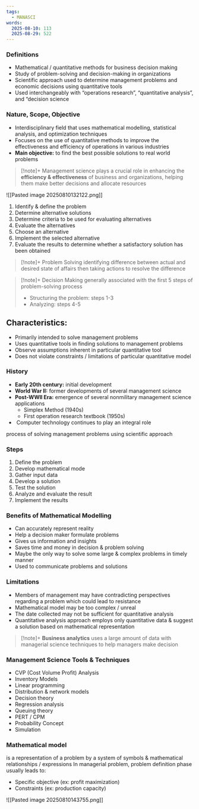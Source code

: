 ```yaml
---
tags:
  - MANASCI
words:
  2025-08-10: 113
  2025-08-29: 522
---
```


### Definitions
- Mathematical / quantitative methods for business decision making
- Study of problem-solving and decision-making in organizations    
- Scientific approach used to determine management problems and economic decisions using quantitative tools    
- Used interchangeably with “operations research”, “quantitative analysis”, and “decision science

### Nature, Scope, Objective
- Interdisciplinary field that uses mathematical modelling, statistical analysis, and optimization techniques
- Focuses on the use of quantitative methods to improve the effectiveness and efficiency of operations in various industries
- **Main objective:** to find the best possible solutions to real world problems

> [!note]+
> Management science plays a crucial role in enhancing the **efficiency & effectiveness** of business and organizations, helping them make better decisions and allocate resources


![[Pasted image 20250810132122.png]]

1. Identify & define the problem
2. Determine alternative solutions
3. Determine criteria to be used for evaluating alternatives
4. Evaluate the alternatives
5. Choose an alternative
6. Implement the selected alternative
7. Evaluate the results to determine whether a satisfactory solution has been obtained 

> [!note]+ Problem Solving
>  identifying difference between actual and desired state of affairs then taking actions to resolve the difference

> [!note]+ Decision Making
>  generally associated with the first 5 steps of problem-solving process
>  - Structuring the problem: steps 1-3
>  - Analyzing: steps 4-5

## Characteristics:
- Primarily intended to solve management problems
- Uses quantitative tools in finding solutions to management problems
- Observe assumptions inherent in particular quantitative tool
- Does not violate constraints / limitations of particular quantitative model

### History 
- **Early 20th century:** initial development
- **World War II:** former developments of several management science
- **Post-WWII Era:** emergence of several nonmilitary management science applications
	- Simplex Method (1940s)
	- First operation research textbook (1950s)
-  Computer technology continues to play an integral role

	
process of solving management problems using scientific approach
### Steps 
1. Define the problem
2. Develop mathematical mode
3. Gather input data
4. Develop a solution
5. Test the solution
6. Analyze and evaluate the result
7. Implement the results

### Benefits of Mathematical Modelling

- Can accurately represent reality
- Help a decision maker formulate problems
- Gives us information and insights
- Saves time and money in decision & problem solving
- Maybe the only way to solve some large & complex problems in timely manner
- Used to communicate problems and solutions
### Limitations 
- Members of management may have contradicting perspectives regarding a problem which could lead to resistance
- Mathematical model may be too complex / unreal
- The date collected may not be sufficient for quantitative analysis
- Quantitative analysis approach employs only quantitative data & suggest a solution based on mathematical representation
  
> [!note]+
> **Business analytics** uses a large amount of data with managerial science techniques to help managers make decision

### Management Science Tools & Techniques
- CVP (Cost Volume Profit) Analysis
- Inventory Models
- Linear programming
- Distribution & network models
- Decision theory
- Regression analysis
- Queuing theory
- PERT / CPM
- Probability Concept
- Simulation
### Mathematical model
is a representation of a problem by a system of symbols & mathematical relationships / expressions In managerial problem, problem definition phase usually leads to: 
- Specific objective (ex: profit maximization) 
- Constraints (ex: production capacity)

![[Pasted image 20250810143755.png]]



